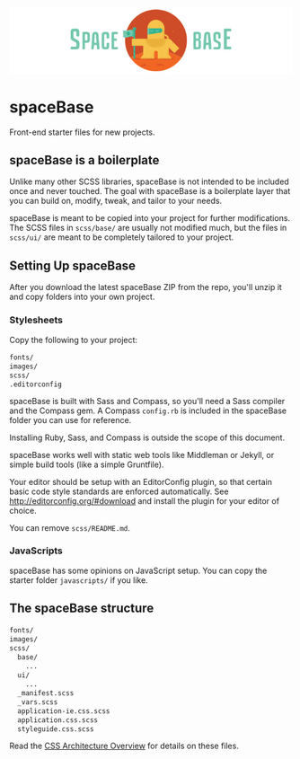 ![](docs/images/logo.jpg)

# spaceBase

Front-end starter files for new projects.

## spaceBase is a boilerplate

Unlike many other SCSS libraries, spaceBase is not intended to be included once and never touched. The goal with spaceBase is a boilerplate layer that you can build on, modify, tweak, and tailor to your needs.

spaceBase is meant to be copied into your project for further modifications. The SCSS files in `scss/base/` are usually not modified much, but the files in `scss/ui/` are meant to be completely tailored to your project.

## Setting Up spaceBase

After you download the latest spaceBase ZIP from the repo, you'll unzip it and copy folders into your own project.

### Stylesheets

Copy the following to your project:

```
fonts/
images/
scss/
.editorconfig
```

spaceBase is built with Sass and Compass, so you'll need a Sass compiler and the Compass gem. A Compass `config.rb` is included in the spaceBase folder you can use for reference.

Installing Ruby, Sass, and Compass is outside the scope of this document.

spaceBase works well with static web tools like Middleman or Jekyll, or simple build tools (like a simple Gruntfile).

Your editor should be setup with an EditorConfig plugin, so that certain basic code style standards are enforced automatically. See http://editorconfig.org/#download and install the plugin for your editor of choice.

You can remove `scss/README.md`.

### JavaScripts

spaceBase has some opinions on JavaScript setup. You can copy the starter folder `javascripts/` if you like.


## The spaceBase structure

```
fonts/
images/
scss/
  base/
    ...
  ui/
    ...
  _manifest.scss
  _vars.scss
  application-ie.css.scss
  application.css.scss
  styleguide.css.scss
```

Read the [CSS Architecture Overview](src/scss/README.md) for details on these files.
